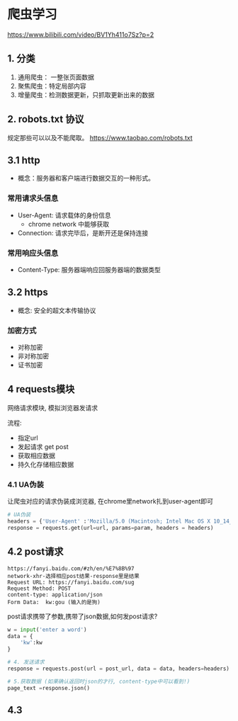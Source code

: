 # 爬虫学习
https://www.bilibili.com/video/BV1Yh411o7Sz?p=2

## 1. 分类
1. 通用爬虫： 一整张页面数据
2. 聚焦爬虫：特定局部内容
3. 增量爬虫：检测数据更新，只抓取更新出来的数据

## 2. robots.txt 协议
 规定那些可以以及不能爬取。 https://www.taobao.com/robots.txt

## 3.1 http
- 概念：服务器和客户端进行数据交互的一种形式。

### 常用请求头信息
- User-Agent: 请求载体的身份信息
    - chrome network 中能够获取
- Connection: 请求完毕后，是断开还是保持连接

### 常用响应头信息
- Content-Type: 服务器端响应回服务器端的数据类型

## 3.2 https
- 概念: 安全的超文本传输协议

### 加密方式
- 对称加密
- 非对称加密
- 证书加密

## 4 requests模块
网络请求模块, 模拟浏览器发请求

流程:
- 指定url
- 发起请求 get post
- 获取相应数据
- 持久化存储相应数据

### 4.1 UA伪装
让爬虫对应的请求伪装成浏览器, 在chrome里network扎到user-agent即可
```python
# UA伪装
headers = {'User-Agent' :'Mozilla/5.0 (Macintosh; Intel Mac OS X 10_14_6) AppleWebKit/537.36 (KHTML, like Gecko) Chrome/85.0.4183.121 Safari/537.36'}
response = requests.get(url=url, params=param, headers = headers)
```

## 4.2 post请求
```
https://fanyi.baidu.com/#zh/en/%E7%8B%97
network-xhr-选择相应post结果-response里是结果
Request URL: https://fanyi.baidu.com/sug
Request Method: POST
content-type: application/json
Form Data:  kw:gou (输入的是狗)
```

post请求携带了参数,携带了json数据,如何发post请求?
```python
w = input('enter a word')
data = {
    'kw':kw
}

# 4. 发送请求
response = requests.post(url = post_url, data = data, headers=headers)

# 5.获取数据 (如果确认返回时json的才行, content-type中可以看到!)
page_text =response.json()
```

## 4.3 

 


